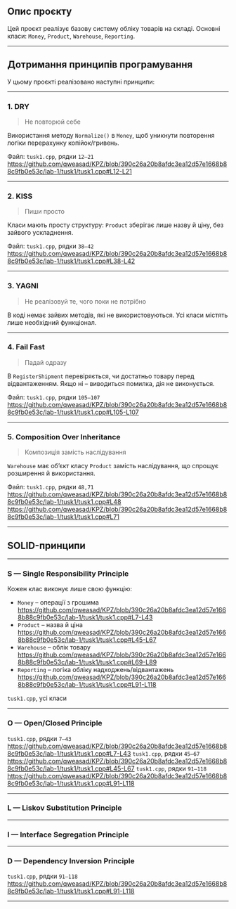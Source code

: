 
## Опис проєкту

Цей проєкт реалізує базову систему обліку товарів на складі. Основні класи: `Money`, `Product`, `Warehouse`, `Reporting`.

---

## Дотримання принципів програмування

У цьому проєкті реалізовано наступні принципи:

---

### 1. **DRY**

> Не повторюй себе

Використання методу `Normalize()` в `Money`, щоб уникнути повторення логіки перерахунку копійок/гривень.

Файл: `tusk1.cpp`, рядки `12–21` 
https://github.com/qweasad/KPZ/blob/390c26a20b8afdc3ea12d57e1668b88c9fb0e53c/lab-1/tusk1/tusk1.cpp#L12-L21

---

### 2. **KISS**

>  Пиши просто

Класи мають просту структуру: `Product` зберігає лише назву й ціну, без зайвого ускладнення.

Файл: `tusk1.cpp`, рядки `38–42` 
https://github.com/qweasad/KPZ/blob/390c26a20b8afdc3ea12d57e1668b88c9fb0e53c/lab-1/tusk1/tusk1.cpp#L38-L42

---

### 3. **YAGNI**

> Не реалізовуй те, чого поки не потрібно

В коді немає зайвих методів, які не використовуються. Усі класи містять лише необхідний функціонал.


---

### 4. **Fail Fast**

> Падай одразу

В `RegisterShipment` перевіряється, чи достатньо товару перед відвантаженням. Якщо ні – виводиться помилка, дія не виконується.

Файл: `tusk1.cpp`, рядки `105–107` 
https://github.com/qweasad/KPZ/blob/390c26a20b8afdc3ea12d57e1668b88c9fb0e53c/lab-1/tusk1/tusk1.cpp#L105-L107

---

### 5. **Composition Over Inheritance**

> Композиція замість наслідування

`Warehouse` має об’єкт класу `Product` замість наслідування, що спрощує розширення й використання.

Файл: `tusk1.cpp`, рядки `48,71`
https://github.com/qweasad/KPZ/blob/390c26a20b8afdc3ea12d57e1668b88c9fb0e53c/lab-1/tusk1/tusk1.cpp#L48
https://github.com/qweasad/KPZ/blob/390c26a20b8afdc3ea12d57e1668b88c9fb0e53c/lab-1/tusk1/tusk1.cpp#L71

---

## SOLID-принципи

---

### S — Single Responsibility Principle

Кожен клас виконує лише свою функцію:  
- `Money` – операції з грошима https://github.com/qweasad/KPZ/blob/390c26a20b8afdc3ea12d57e1668b88c9fb0e53c/lab-1/tusk1/tusk1.cpp#L7-L43
- `Product` – назва й ціна  https://github.com/qweasad/KPZ/blob/390c26a20b8afdc3ea12d57e1668b88c9fb0e53c/lab-1/tusk1/tusk1.cpp#L45-L67
- `Warehouse` – облік товару  https://github.com/qweasad/KPZ/blob/390c26a20b8afdc3ea12d57e1668b88c9fb0e53c/lab-1/tusk1/tusk1.cpp#L69-L89
- `Reporting` – логіка обліку надходжень/відвантажень https://github.com/qweasad/KPZ/blob/390c26a20b8afdc3ea12d57e1668b88c9fb0e53c/lab-1/tusk1/tusk1.cpp#L91-L118

`tusk1.cpp`, усі класи

---

### O — Open/Closed Principle


`tusk1.cpp`, рядки `7–43`
https://github.com/qweasad/KPZ/blob/390c26a20b8afdc3ea12d57e1668b88c9fb0e53c/lab-1/tusk1/tusk1.cpp#L7-L43
`tusk1.cpp`, рядки `45–67`
https://github.com/qweasad/KPZ/blob/390c26a20b8afdc3ea12d57e1668b88c9fb0e53c/lab-1/tusk1/tusk1.cpp#L45-L67
`tusk1.cpp`, рядки `91–118`
https://github.com/qweasad/KPZ/blob/390c26a20b8afdc3ea12d57e1668b88c9fb0e53c/lab-1/tusk1/tusk1.cpp#L91-L118

---

### L — Liskov Substitution Principle


---

### I — Interface Segregation Principle

---

### D — Dependency Inversion Principle
`tusk1.cpp`, рядки `91–118`
https://github.com/qweasad/KPZ/blob/390c26a20b8afdc3ea12d57e1668b88c9fb0e53c/lab-1/tusk1/tusk1.cpp#L91-L118


---



